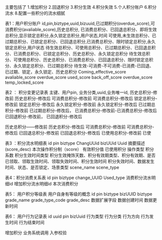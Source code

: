 主要包括了
1.增加积分
2.回退积分
3.积分生效
4.积分失效
5.个人积分账户
6.积分流水
8.配置一些积分的流水细腻

表1：用户积分账户
id,pin,biztype,uuid,bizuuid,已过期积分(overdue_score),可消费积分(avaliable_score),历史总积分,
已消费总积分、已回退总积分、即将生效总积分,显示锁定总积分,永久锁定总积分,用户状态,时间
可使用,未生效总积分、已过期总积分、已锁定总积分、已回退总积分,已消费总积分、限时锁定总积分,永久锁定总积分,用户状态
待生效总积分、可使用总积分、已过期总积分、已回退总积分、已消费总积分、已锁定总积分、历史总积分、永久锁定总积分
待生效总积分、可使用总积分、历史总积分、已消费总积分、已回退总积分、限时锁定总积分、永久锁定总积分、已过期总积分
待生效-可消费-不可消费-已消费-已回退、已过期、锁定，永久锁定、历史总积分
Coming_effective_score avaliable_score overdue_score used_score back_off_score
overdue_score temp_locked_score


表2 ： 积分变更记录表
主键、用户pin, 业务分类,uuid,业务唯一id,
历史总积分-修改前 历史总积分-修改后 可消费总积分-修改前 可消费总积分-修改后
锁定总积分-修改前 锁定总积分-修改后 永久锁定积分-修改前 永久锁定积分-修改后
已过期总积分-修改前 已过期总积分-修改后， 已消费总积分-修改前-已消费总积分-修改后
已回退积分-修改前， 已回退积分-修改后


历史总积分——修改前 历史总积分-修改后 可消费总积分-修改前 可消费总积分-修改后 
已回退总积分-修改前 已回退总积分-修改后 已使用总积分-修改前 已使

表3 ：积分流水明细表
id pin biztype ChangUUid bizUUid Uuid 摘要描述(score_desc) 本次操作积分制（score）
有效积分值 已使用积分 操作类型 积分系数 积分生效时间类型 积分生效掩饰天数、积分有效期类型、积分有效期、是否已领取、领取生效时间、领取失效时间、积分生效时间
积分失效时间、数据发生时间、状态、是否锁定、场景类型 scene_name scene_type

表4：积分消费关系表
id pin biztype change_UUID Used_type  消费积分流水明细id 增加积分流水明细id 本次消费积分 

表5： 用户积分等级表 用户自身有等级的概念
id pin biztype bizUUID biztype grade_name grade_type_code grade_desc 数据扩展字段 数据创建时间 数据更新时间

表6： 用户行为记录表 
id uuid pin bizUuid 行为类型 行为分类 行为方向 行为发生时间 行为结束时间


增加积分
业务系统调用 入参校验  